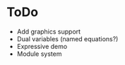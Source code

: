 # ToDo

* Add graphics support
* Dual variables (named equations?)
* Expressive demo
* Module system